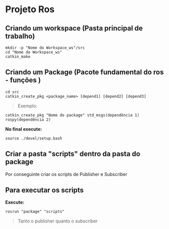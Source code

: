 #  Projeto Ros 

## Criando um workspace (Pasta principal de trabalho) 
    mkdir -p "Nome do Workspace_ws"/src
    cd "Nome do Workspace_ws"
    catkin_make
  
  
## Criando um Package (Pacote fundamental do ros - funções )
    cd src 
    catkin_create_pkg <package_name> [depend1] [depend2] [depend3]
> Exemplo:

    catkin_create_pkg "Nome do package" std_msgs(dependência 1) rospy(dependência 2)
 
 **No final execute:**
    
    source ./devel/setup.bash
 
## Criar a pasta "scripts" dentro da pasta do package 
Por conseguinte criar os scripts de Publisher e Subscriber 

## Para executar os scripts
**Execute:**

    rosrun "package" "scripts"
> Tanto o publisher quanto o subscriber 
    
 
 
 
